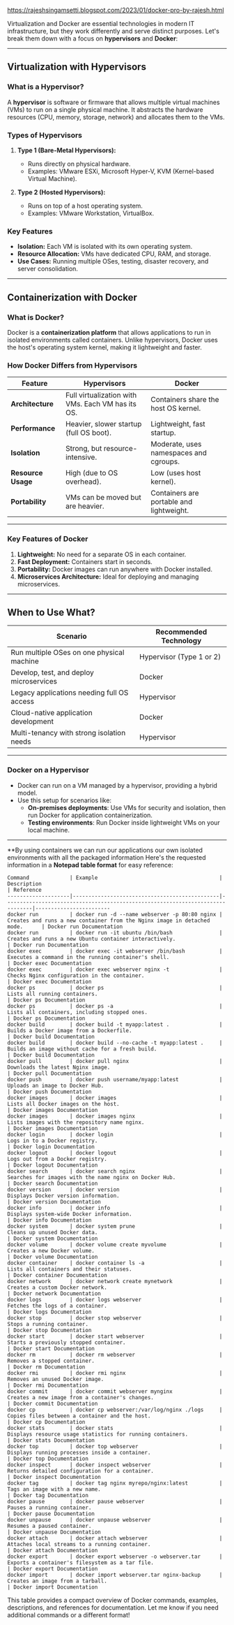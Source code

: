 https://rajeshsingamsetti.blogspot.com/2023/01/docker-pro-by-rajesh.html

Virtualization and Docker are essential technologies in modern IT infrastructure, but they work differently and serve distinct purposes. Let's break them down with a focus on **hypervisors** and **Docker**:

---

## **Virtualization with Hypervisors**

### **What is a Hypervisor?**
A **hypervisor** is software or firmware that allows multiple virtual machines (VMs) to run on a single physical machine. It abstracts the hardware resources (CPU, memory, storage, network) and allocates them to the VMs.

### **Types of Hypervisors**
1. **Type 1 (Bare-Metal Hypervisors):**
   - Runs directly on physical hardware.
   - Examples: VMware ESXi, Microsoft Hyper-V, KVM (Kernel-based Virtual Machine).

2. **Type 2 (Hosted Hypervisors):**
   - Runs on top of a host operating system.
   - Examples: VMware Workstation, VirtualBox.

### **Key Features**
- **Isolation:** Each VM is isolated with its own operating system.
- **Resource Allocation:** VMs have dedicated CPU, RAM, and storage.
- **Use Cases:** Running multiple OSes, testing, disaster recovery, and server consolidation.

---

## **Containerization with Docker**

### **What is Docker?**
Docker is a **containerization platform** that allows applications to run in isolated environments called containers. Unlike hypervisors, Docker uses the host's operating system kernel, making it lightweight and faster.

### **How Docker Differs from Hypervisors**
| Feature              | Hypervisors                          | Docker                                 |
|----------------------|-------------------------------------|---------------------------------------|
| **Architecture**     | Full virtualization with VMs. Each VM has its OS. | Containers share the host OS kernel. |
| **Performance**      | Heavier, slower startup (full OS boot). | Lightweight, fast startup.            |
| **Isolation**        | Strong, but resource-intensive.       | Moderate, uses namespaces and cgroups.|
| **Resource Usage**   | High (due to OS overhead).           | Low (uses host kernel).               |
| **Portability**      | VMs can be moved but are heavier.    | Containers are portable and lightweight. |

---

### **Key Features of Docker**
1. **Lightweight:** No need for a separate OS in each container.
2. **Fast Deployment:** Containers start in seconds.
3. **Portability:** Docker images can run anywhere with Docker installed.
4. **Microservices Architecture:** Ideal for deploying and managing microservices.

---

## **When to Use What?**
| Scenario                                  | Recommended Technology |
|------------------------------------------|-------------------------|
| Run multiple OSes on one physical machine | Hypervisor (Type 1 or 2)|
| Develop, test, and deploy microservices   | Docker                  |
| Legacy applications needing full OS access| Hypervisor              |
| Cloud-native application development      | Docker                  |
| Multi-tenancy with strong isolation needs | Hypervisor              |

---

### **Docker on a Hypervisor**
- Docker can run on a VM managed by a hypervisor, providing a hybrid model.
- Use this setup for scenarios like:
  - **On-premises deployments**: Use VMs for security and isolation, then run Docker for application containerization.
  - **Testing environments**: Run Docker inside lightweight VMs on your local machine.

---
**By using containers we can run our applications our own isolated environments with all the packaged information
Here's the requested information in a **Notepad table format** for easy reference:

```
Command             | Example                                       | Description                                                                   | Reference
--------------------|-----------------------------------------------|-------------------------------------------------------------------------------|------------------------
docker run          | docker run -d --name webserver -p 80:80 nginx | Creates and runs a new container from the Nginx image in detached mode.      | Docker run Documentation
docker run          | docker run -it ubuntu /bin/bash               | Creates and runs a new Ubuntu container interactively.                       | Docker run Documentation
docker exec         | docker exec -it webserver /bin/bash           | Executes a command in the running container's shell.                        | Docker exec Documentation
docker exec         | docker exec webserver nginx -t                | Checks Nginx configuration in the container.                                | Docker exec Documentation
docker ps           | docker ps                                     | Lists all running containers.                                               | Docker ps Documentation
docker ps           | docker ps -a                                  | Lists all containers, including stopped ones.                               | Docker ps Documentation
docker build        | docker build -t myapp:latest .                | Builds a Docker image from a Dockerfile.                                    | Docker build Documentation
docker build        | docker build --no-cache -t myapp:latest .     | Builds an image without cache for a fresh build.                            | Docker build Documentation
docker pull         | docker pull nginx                             | Downloads the latest Nginx image.                                           | Docker pull Documentation
docker push         | docker push username/myapp:latest             | Uploads an image to Docker Hub.                                             | Docker push Documentation
docker images       | docker images                                 | Lists all Docker images on the host.                                        | Docker images Documentation
docker images       | docker images nginx                           | Lists images with the repository name nginx.                                | Docker images Documentation
docker login        | docker login                                  | Logs in to a Docker registry.                                               | Docker login Documentation
docker logout       | docker logout                                 | Logs out from a Docker registry.                                            | Docker logout Documentation
docker search       | docker search nginx                           | Searches for images with the name nginx on Docker Hub.                      | Docker search Documentation
docker version      | docker version                                | Displays Docker version information.                                        | Docker version Documentation
docker info         | docker info                                   | Displays system-wide Docker information.                                    | Docker info Documentation
docker system       | docker system prune                           | Cleans up unused Docker data.                                               | Docker system Documentation
docker volume       | docker volume create myvolume                 | Creates a new Docker volume.                                                | Docker volume Documentation
docker container    | docker container ls -a                        | Lists all containers and their statuses.                                    | Docker container Documentation
docker network      | docker network create mynetwork               | Creates a custom Docker network.                                            | Docker network Documentation
docker logs         | docker logs webserver                         | Fetches the logs of a container.                                            | Docker logs Documentation
docker stop         | docker stop webserver                         | Stops a running container.                                                  | Docker stop Documentation
docker start        | docker start webserver                        | Starts a previously stopped container.                                      | Docker start Documentation
docker rm           | docker rm webserver                           | Removes a stopped container.                                                | Docker rm Documentation
docker rmi          | docker rmi nginx                              | Removes an unused Docker image.                                             | Docker rmi Documentation
docker commit       | docker commit webserver mynginx               | Creates a new image from a container's changes.                             | Docker commit Documentation
docker cp           | docker cp webserver:/var/log/nginx ./logs     | Copies files between a container and the host.                              | Docker cp Documentation
docker stats        | docker stats                                  | Displays resource usage statistics for running containers.                  | Docker stats Documentation
docker top          | docker top webserver                          | Displays running processes inside a container.                              | Docker top Documentation
docker inspect      | docker inspect webserver                      | Returns detailed configuration for a container.                             | Docker inspect Documentation
docker tag          | docker tag nginx myrepo/nginx:latest          | Tags an image with a new name.                                              | Docker tag Documentation
docker pause        | docker pause webserver                        | Pauses a running container.                                                 | Docker pause Documentation
docker unpause      | docker unpause webserver                      | Resumes a paused container.                                                 | Docker unpause Documentation
docker attach       | docker attach webserver                       | Attaches local streams to a running container.                              | Docker attach Documentation
docker export       | docker export webserver -o webserver.tar      | Exports a container's filesystem as a tar file.                             | Docker export Documentation
docker import       | docker import webserver.tar nginx-backup      | Creates an image from a tarball.                                            | Docker import Documentation
```

This table provides a compact overview of Docker commands, examples, descriptions, and references for documentation. Let me know if you need additional commands or a different format!


